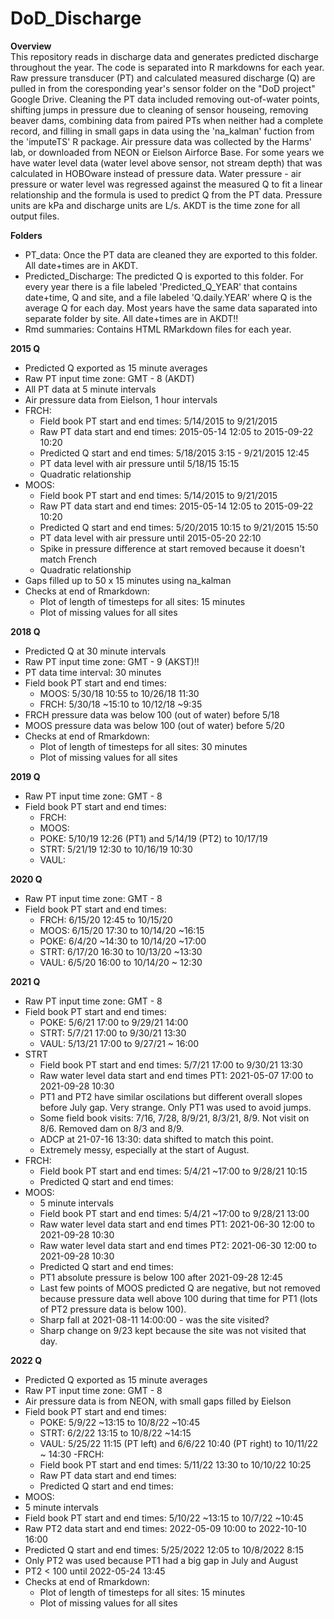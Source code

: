 # DoD_Discharge

**Overview** <br>
This repository reads in discharge data and generates predicted discharge throughout the year. The code is separated into R markdowns for each year. Raw pressure transducer (PT) and calculated measured discharge (Q) are pulled in from the coresponding year's sensor folder on the "DoD project" Google Drive. Cleaning the PT data included removing out-of-water points, shifting jumps in pressure due to cleaning of sensor houseing, removing beaver dams, combining data from paired PTs when neither had a complete record, and filling in small gaps in data using the 'na_kalman' fuction from the 'imputeTS' R package. Air pressure data was collected by the Harms' lab, or downloaded from NEON or Eielson Airforce Base. For some years we have water level data (water level above sensor, not stream depth) that was calculated in HOBOware instead of pressure data. Water pressure - air pressure or water level was regressed against the measured Q to fit a linear relationship and the formula is used to predict Q from the PT data. Pressure units are kPa and discharge units are L/s. AKDT is the time zone for all output files.

**Folders**
- PT_data: Once the PT data are cleaned they are exported to this folder. All date+times are in AKDT.
- Predicted_Discharge: The predicted Q is exported to this folder. For every year there is a file labeled 
  'Predicted_Q_YEAR' that contains date+time, Q and site, and a file labeled 'Q.daily.YEAR' where Q is the 
  average Q for each day. Most years have the same data saparated into separate folder by site. All date+times 
  are in AKDT!!
- Rmd summaries: Contains HTML RMarkdown files for each year.

**2015 Q**
- Predicted Q exported as 15 minute averages
- Raw PT input time zone: GMT - 8 (AKDT)
- All PT data at 5 minute intervals
- Air pressure data from Eielson, 1 hour intervals
- FRCH:
  - Field book PT start and end times: 5/14/2015 to 9/21/2015
  - Raw PT data start and end times: 2015-05-14 12:05 to 2015-09-22 10:20
  - Predicted Q start and end times: 5/18/2015 3:15 - 9/21/2015 12:45
  - PT data level with air pressure until 5/18/15 15:15
  - Quadratic relationship
- MOOS:
  - Field book PT start and end times: 5/14/2015 to 9/21/2015
  - Raw PT data start and end times: 2015-05-14 12:05 to 2015-09-22 10:20
  - Predicted Q start and end times: 5/20/2015 10:15 to 9/21/2015 15:50
  - PT data level with air pressure until 2015-05-20 22:10
  - Spike in pressure difference at start removed because it doesn't match French
  - Quadratic relationship
- Gaps filled up to 50 x 15 minutes using na_kalman
- Checks at end of Rmarkdown:
  - Plot of length of timesteps for all sites: 15 minutes
  - Plot of missing values for all sites 
  
**2018 Q**
- Predicted Q at 30 minute intervals
- Raw PT input time zone: GMT - 9 (AKST)!!
- PT data time interval: 30 minutes
- Field book PT start and end times: 
  - MOOS: 5/30/18 10:55 to 10/26/18 11:30 
  - FRCH: 5/30/18 ~15:10 to 10/12/18 ~9:35
- FRCH pressure data was below 100 (out of water) before 5/18
- MOOS pressure data was below 100 (out of water) before 5/20
- Checks at end of Rmarkdown:
  - Plot of length of timesteps for all sites: 30 minutes
  - Plot of missing values for all sites 
 
**2019 Q**
- Raw PT input time zone: GMT - 8
- Field book PT start and end times: 
  - FRCH:
  - MOOS:
  - POKE: 5/10/19 12:26 (PT1) and 5/14/19 (PT2) to 10/17/19
  - STRT: 5/21/19 12:30 to 10/16/19 10:30
  - VAUL:

**2020 Q**
- Raw PT input time zone: GMT - 8
- Field book PT start and end times: 
  - FRCH: 6/15/20 12:45 to 10/15/20
  - MOOS: 6/15/20 17:30 to 10/14/20 ~16:15
  - POKE: 6/4/20 ~14:30 to 10/14/20 ~17:00
  - STRT: 6/17/20 16:30 to 10/13/20 ~13:30 
  - VAUL: 6/5/20 16:00 to 10/14/20 ~ 12:30
  
**2021 Q**
- Raw PT input time zone: GMT - 8
- Field book PT start and end times: 
  - POKE: 5/6/21 17:00 to 9/29/21 14:00
  - STRT: 5/7/21 17:00 to 9/30/21 13:30
  - VAUL: 5/13/21 17:00 to 9/27/21 ~ 16:00
- STRT
  - Field book PT start and end times: 5/7/21 17:00 to 9/30/21 13:30
  - Raw water level data start and end times PT1: 2021-05-07 17:00 to 2021-09-28 10:30
  - PT1 and PT2 have similar oscilations but different overall slopes before July gap. Very strange. Only PT1 was used to avoid jumps.
  - Some field book visits: 7/16, 7/28, 8/9/21, 8/3/21, 8/9. Not visit on 8/6. Removed dam on 8/3 and 8/9.
  - ADCP at 21-07-16 13:30: data shifted to match this point.
  - Extremely messy, especially at the start of August.
- FRCH: 
  - Field book PT start and end times: 5/4/21 ~17:00 to 9/28/21 10:15
  - Predicted Q start and end times: 
- MOOS: 
  - 5 minute intervals 
  - Field book PT start and end times: 5/4/21 ~17:00 to 9/28/21 13:00
  - Raw water level data start and end times PT1: 2021-06-30 12:00 to 2021-09-28 10:30
  - Raw water level data start and end times PT2: 2021-06-30 12:00 to 2021-09-28 10:30
  - Predicted Q start and end times:
  - PT1 absolute pressure is below 100 after 2021-09-28 12:45
  - Last few points of MOOS predicted Q are negative, but not removed because pressure data well above 100 during that time for PT1 (lots of PT2 pressure data is below 100).
  - Sharp fall at 2021-08-11 14:00:00 - was the site visited?
  - Sharp change on 9/23 kept because the site was not visited that day.
  
**2022 Q**
- Predicted Q exported as 15 minute averages
- Raw PT input time zone: GMT - 8
- Air pressure data is from NEON, with small gaps filled by Eielson
- Field book PT start and end times: 
  - POKE: 5/9/22 ~13:15 to 10/8/22 ~10:45
  - STRT: 6/2/22 13:15 to 10/8/22 ~14:15
  - VAUL: 5/25/22 11:15 (PT left) and 6/6/22 10:40 (PT right) to 10/11/22 ~ 14:30
 -FRCH:
  - Field book PT start and end times: 5/11/22 13:30 to 10/10/22 10:25
  - Raw PT data start and end times:
  - Predicted Q start and end times:
 - MOOS:
  - 5 minute intervals
  - Field book PT start and end times: 5/10/22 ~13:15 to 10/7/22 ~10:45 
  - Raw PT2 data start and end times: 2022-05-09 10:00 to 2022-10-10 16:00
  - Predicted Q start and end times: 5/25/2022 12:05 to 10/8/2022 8:15
  - Only PT2 was used because PT1 had a big gap in July and August
  - PT2 < 100 until 2022-05-24 13:45
- Checks at end of Rmarkdown:
  - Plot of length of timesteps for all sites: 15 minutes
  - Plot of missing values for all sites  
